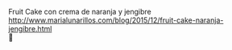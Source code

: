 Fruit Cake con crema de naranja y jengibre	http://www.marialunarillos.com/blog/2015/12/fruit-cake-naranja-jengibre.html	
਍